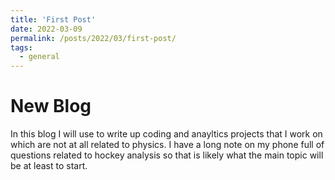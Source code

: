 ```yaml
---
title: 'First Post'
date: 2022-03-09
permalink: /posts/2022/03/first-post/
tags:
  - general
---
```


New Blog
=========
In this blog I will use to write up coding and anayltics projects that I work on which are not at all related to physics. I have a long note on my phone full of questions related to hockey analysis so that is likely what the main topic will be at least to start.
